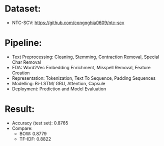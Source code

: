 ﻿# Dataset:
- NTC-SCV: https://github.com/congnghia0609/ntc-scv
# Pipeline:
- Text Preprocessing: Cleaning, Stemming, Contraction Removal, Special Char Removal
- EDA: Word2Vec Embedding Enrichment, Misspell Removal, Feature Creation
- Representation: Tokenization, Text To Sequence, Padding Sequences
- Modelling: Bi-LSTM/ GRU, Attention, Capsule
- Deployment: Prediction and Model Evaluation
# Result:
- Accuracy (test set): 0.8765
- Compare:
  + BOW: 0.8779
  + TF-IDF: 0.8822
